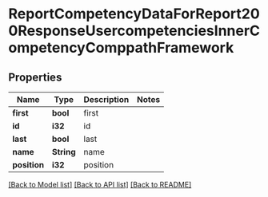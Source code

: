 # ReportCompetencyDataForReport200ResponseUsercompetenciesInnerCompetencyComppathFramework

## Properties

Name | Type | Description | Notes
------------ | ------------- | ------------- | -------------
**first** | **bool** | first | 
**id** | **i32** | id | 
**last** | **bool** | last | 
**name** | **String** | name | 
**position** | **i32** | position | 

[[Back to Model list]](../README.md#documentation-for-models) [[Back to API list]](../README.md#documentation-for-api-endpoints) [[Back to README]](../README.md)


